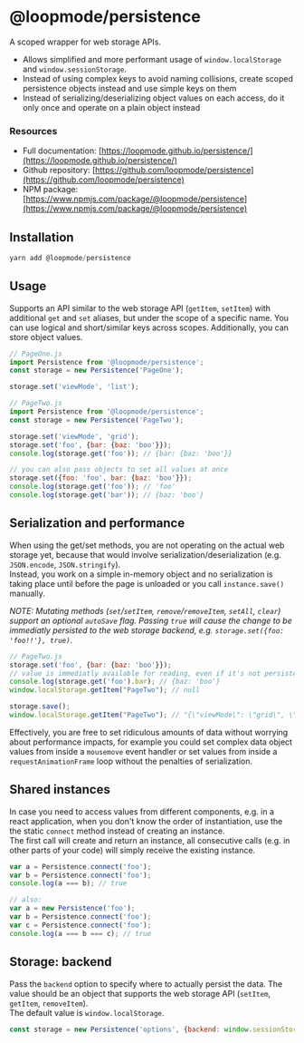 # @loopmode/persistence

A scoped wrapper for web storage APIs.

- Allows simplified and more performant usage of `window.localStorage` and `window.sessionStorage`.  
- Instead of using complex keys to avoid naming collisions, create scoped persistence objects instead and use simple keys on them
- Instead of serializing/deserializing object values on each access, do it only once and operate on a plain object instead

### Resources

- Full documentation: [https://loopmode.github.io/persistence/](https://loopmode.github.io/persistence/)  
- Github repository: [https://github.com/loopmode/persistence](https://github.com/loopmode/persistence)  
- NPM package: [https://www.npmjs.com/package/@loopmode/persistence](https://www.npmjs.com/package/@loopmode/persistence)  

## Installation

```javascript
yarn add @loopmode/persistence
```

## Usage

Supports an API similar to the web storage API (`getItem`, `setItem`) with additional `get` and `set` aliases, but under the scope of a specific name. You can use logical and short/similar keys across scopes.
Additionally, you can store object values.

```javascript
// PageOne.js
import Persistence from '@loopmode/persistence';
const storage = new Persistence('PageOne');

storage.set('viewMode', 'list');

// PageTwo.js
import Persistence from '@loopmode/persistence';
const storage = new Persistence('PageTwo');

storage.set('viewMode', 'grid');
storage.set('foo', {bar: {baz: 'boo'}});
console.log(storage.get('foo')); // {bar: {baz: 'boo'}}

// you can also pass objects to set all values at once
storage.set({foo: 'foo', bar: {baz: 'boo'}});
console.log(storage.get('foo')); // 'foo'
console.log(storage.get('bar')); // {baz: 'boo'}
```

## Serialization and performance

When using the get/set methods, you are not operating on the actual web storage yet, because that would involve serialization/deserialization (e.g. `JSON.encode`, `JSON.stringify`).  
Instead, you work on a simple in-memory object and no serialization is taking place until before the page is unloaded or you call `instance.save()` manually.

_NOTE: Mutating methods (`set`/`setItem`, `remove`/`removeItem`, `setAll`, `clear`) support an optional `autoSave` flag. Passing `true` will cause the change to be immediatly persisted to the web storage backend, e.g. `storage.set({foo: 'foo!!'}, true)`._

```javascript
// PageTwo.js
storage.set('foo', {bar: {baz: 'boo'}});
// value is immediatly available for reading, even if it's not persisted to the web storage yet
console.log(storage.get('foo').bar); // {baz: 'boo'}
window.localStorage.getItem("PageTwo"); // null

storage.save();
window.localStorage.getItem("PageTwo"); // "{\"viewMode\": \"grid\", \"foo\": {\"bar\": {\"baz\": \"boo\"}}"} 
```

Effectively, you are free to set ridiculous amounts of data without worrying about performance impacts, for example you could set complex data object values from inside a `mousemove` event handler or set values from inside a `requestAnimationFrame` loop without the penalties of serialization.

## Shared instances

In case you need to access values from different components, e.g. in a react application, when you don't know the order of instantiation, use the the static `connect` method instead of creating an instance.  
The first call will create and return an instance, all consecutive calls (e.g. in other parts of your code) will simply receive the existing instance.

```javascript
var a = Persistence.connect('foo');
var b = Persistence.connect('foo');
console.log(a === b); // true

// also:
var a = new Persistence('foo');
var b = Persistence.connect('foo');
var c = Persistence.connect('foo');
console.log(a === b === c); // true

```

## Storage: backend

Pass the `backend` option to specify where to actually persist the data. The value should be an object that supports the web storage API (`setItem`, `getItem`, `removeItem`).  
The default value is `window.localStorage`.


```javascript
const storage = new Persistence('options', {backend: window.sessionStorage});
```